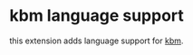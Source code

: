 # kbm language support
this extension adds language support for [kbm](https://github.com/davecaruso/kbm).
